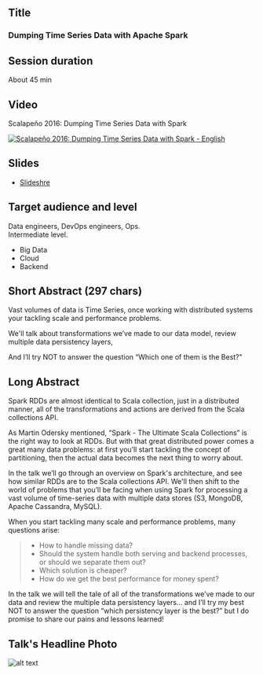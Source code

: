 ## Title
### Dumping Time Series Data with Apache Spark

## Session duration

About 45 min

## Video

Scalapeño 2016: Dumping Time Series Data with Spark 

[![Scalapeño 2016: Dumping Time Series Data with Spark  - English](http://img.youtube.com/vi/QuvYj-B3Wec/0.jpg)](http://www.youtube.com/watch?v=QuvYj-B3Wec)

## Slides

- [Slideshre](https://www.slideshare.net/demibenari/scala-like-distributed-collections-dumping-timeseries-data-with-apache-spark) 

## Target audience and level

Data engineers, DevOps engineers, Ops.  
Intermediate level.

- Big Data
- Cloud
- Backend 

## Short Abstract (297 chars)

Vast volumes of data is Time Series, once working with distributed systems your tackling scale and performance problems. 

We'll talk about transformations we’ve made to our data model, review multiple data persistency layers, 

And I’ll try NOT to answer the question “Which one of them is the Best?"

## Long Abstract

Spark RDDs are almost identical to Scala collection, just in a distributed manner, all of the transformations and actions are derived from the Scala collections API.
 
As Martin Odersky mentioned, “Spark - The Ultimate Scala Collections” is the right way to look at RDDs. But with that great distributed power comes a great many data problems: at first you’ll start tackling the concept of partitioning, then the actual data becomes the next thing to worry about.
 
In the talk we’ll go through an overview on Spark's architecture, and see how similar RDDs are to the Scala collections API. We'll then shift to the world of problems that you’ll be facing when using Spark for processing a vast volume of time-series data with multiple data stores (S3, MongoDB, Apache Cassandra, MySQL).
 
When you start tackling many scale and performance problems, many questions arise:
> - How to handle missing data?
> - Should the system handle both serving and backend processes,     or should we separate them out? 
> - Which solution is cheaper? 
> - How do we get the best performance for money spent?
 
In the talk we will tell the tale of all of the transformations we’ve made to our data and review the multiple data persistency layers... and I’ll try my best NOT to answer the question “which persistency layer is the best?” but I do promise to share our pains and lessons learned!

## Talk's Headline Photo

![alt text]( "None")
